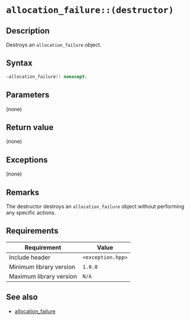 # `allocation_failure::(destructor)`

## Description

Destroys an `allocation_failure` object.

## Syntax

```cpp
~allocation_failure() noexcept;
```

## Parameters

(none)

## Return value

(none)

## Exceptions

(none)

## Remarks

The destructor destroys an `allocation_failure` object without performing any specific actions.

## Requirements

| Requirement             | Value             |
|-------------------------|-------------------|
| Include header          | `<exception.hpp>` |
| Minimum library version | `1.0.0`           |
| Maximum library version | `N/A`             |

## See also

- [allocation_failure](allocation_failure.md)